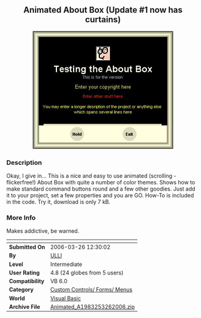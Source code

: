 ﻿<div align="center">

## Animated About Box \(Update \#1 now has curtains\)

<img src="PIC20063261027384802.JPG">
</div>

### Description

Okay, I give in... This is a nice and easy to use animated (scrolling - flickerfree!) About Box with quite a number of color themes. Shows how to make standard command buttons round and a few other goodies. Just add it to your project, set a few properties and you are GO. How-To is included in the code. Try it, download is only 7 kB.
 
### More Info
 
Makes addictive, be warned.


<span>             |<span>
---                |---
**Submitted On**   |2006-03-26 12:30:02
**By**             |[ULLI](https://github.com/Planet-Source-Code/PSCIndex/blob/master/ByAuthor/ulli.md)
**Level**          |Intermediate
**User Rating**    |4.8 (24 globes from 5 users)
**Compatibility**  |VB 6\.0
**Category**       |[Custom Controls/ Forms/  Menus](https://github.com/Planet-Source-Code/PSCIndex/blob/master/ByCategory/custom-controls-forms-menus__1-4.md)
**World**          |[Visual Basic](https://github.com/Planet-Source-Code/PSCIndex/blob/master/ByWorld/visual-basic.md)
**Archive File**   |[Animated\_A1983253262006\.zip](https://github.com/Planet-Source-Code/ulli-animated-about-box-update-1-now-has-curtains__1-64818/archive/master.zip)








